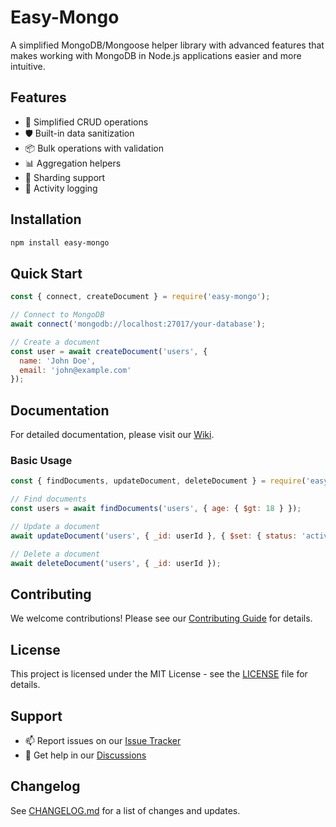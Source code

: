 # Easy-Mongo

A simplified MongoDB/Mongoose helper library with advanced features that makes working with MongoDB in Node.js applications easier and more intuitive.

## Features

- 🚀 Simplified CRUD operations
- 🛡️ Built-in data sanitization
- 📦 Bulk operations with validation
- 📊 Aggregation helpers
- 🔄 Sharding support
- 📝 Activity logging

## Installation

```bash
npm install easy-mongo
```

## Quick Start

```javascript
const { connect, createDocument } = require('easy-mongo');

// Connect to MongoDB
await connect('mongodb://localhost:27017/your-database');

// Create a document
const user = await createDocument('users', {
  name: 'John Doe',
  email: 'john@example.com'
});
```

## Documentation

For detailed documentation, please visit our [Wiki](https://github.com/yourusername/easy-mongo/wiki).

### Basic Usage

```javascript
const { findDocuments, updateDocument, deleteDocument } = require('easy-mongo');

// Find documents
const users = await findDocuments('users', { age: { $gt: 18 } });

// Update a document
await updateDocument('users', { _id: userId }, { $set: { status: 'active' } });

// Delete a document
await deleteDocument('users', { _id: userId });
```

## Contributing

We welcome contributions! Please see our [Contributing Guide](CONTRIBUTING.md) for details.

## License

This project is licensed under the MIT License - see the [LICENSE](LICENSE) file for details.

## Support

- 📫 Report issues on our [Issue Tracker](https://github.com/yourusername/easy-mongo/issues)
- 💬 Get help in our [Discussions](https://github.com/yourusername/easy-mongo/discussions)

## Changelog

See [CHANGELOG.md](CHANGELOG.md) for a list of changes and updates. 